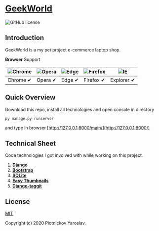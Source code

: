 # [GeekWorld](#) 
![GitHub license](https://img.shields.io/badge/license-MIT-blue.svg)

## Introduction

GeekWorld is a my pet project e-commerce laptop shop.

**Browser** Support

![Chrome](https://raw.github.com/alrra/browser-logos/master/src/chrome/chrome_48x48.png) | ![Opera](https://raw.github.com/alrra/browser-logos/master/src/opera/opera_48x48.png) | ![Edge](https://raw.github.com/alrra/browser-logos/master/src/edge/edge_48x48.png) | ![Firefox](https://raw.github.com/alrra/browser-logos/master/src/firefox/firefox_48x48.png) |![IE](https://raw.github.com/alrra/browser-logos/master/src/archive/internet-explorer_9-11/internet-explorer_9-11_48x48.png) |
---- | --- | --- | --- | --- |
Chrome ✔ | Opera ✔ | Edge ✔ | Firefox ✔ | Explorer ✔

## Quick Overview

Download this repo, install all technologies and open console in directory

```sh
py manage.py runserver
```

and type in browser [http://127.0.0.1:8000/main/](http://127.0.0.1:8000/)

## Technical Sheet

Code technologies I got involved with while working on this project.

1. [**Django**](https://www.djangoproject.com/)
1. [**Bootstrap**](https://bootstrap-4.ru/)
1. [**SQLite**](www.sqlite.org/index.html)
1. [**Easy Thumbnails**](https://easy-thumbnails.readthedocs.io/en/latest/)
1. [**Django-taggit**](https://django-taggit.readthedocs.io/en/latest/)


## License

[MIT](http://opensource.org/licenses/MIT)

Copyright (c) 2020 Plotnickov Yaroslav.